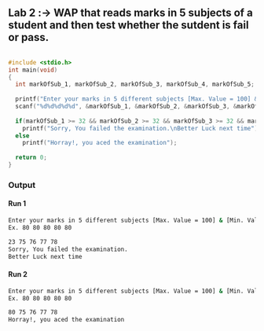 ## Lab 2 :-> WAP that reads marks in 5 subjects of a student and then test whether the sutdent is fail or pass.

```c

#include <stdio.h>
int main(void)
{
  int markOfSub_1, markOfSub_2, markOfSub_3, markOfSub_4, markOfSub_5;
  
  printf("Enter your marks in 5 different subjects [Max. Value = 100] & [Min. Value = 32]\nEx. 80 80 80 80 80\n\n");
  scanf("%d%d%d%d%d", &markOfSub_1, &markOfSub_2, &markOfSub_3, &markOfSub_4, &markOfSub_5);
  
  if(markOfSub_1 >= 32 && markOfSub_2 >= 32 && markOfSub_3 >= 32 && markOfSub_4 >= 32 && markOfSub_5)
    printf("Sorry, You failed the examination.\nBetter Luck next time");
  else
    printf("Horray!, you aced the examination");
  
  return 0;
}

```

### Output

#### Run 1
```bash
Enter your marks in 5 different subjects [Max. Value = 100] & [Min. Value = 32]
Ex. 80 80 80 80 80

23 75 76 77 78
Sorry, You failed the examination.
Better Luck next time
```
#### Run 2
```bash
Enter your marks in 5 different subjects [Max. Value = 100] & [Min. Value = 32]
Ex. 80 80 80 80 80

80 75 76 77 78
Horray!, you aced the examination
```
